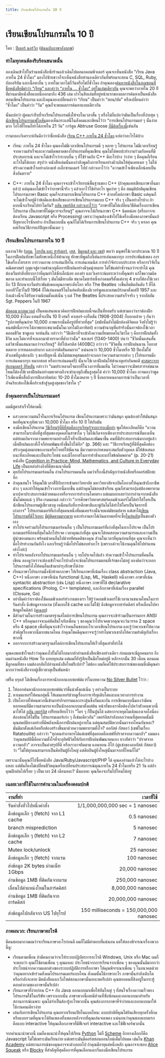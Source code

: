 ```yaml
---
title: เรียนเขียนโปรแกรมใน 10 ปี
---
```


# เรียนเขียนโปรแกรมใน 10 ปี

โดย : [ปีเตอร์ นอร์วิก][Peter-Norvig] ([ต้นฉบับภาษาอังกฤษ][original])

### ทำไมทุกคนต้องรีบร้อนขนาดนั้น

ลองเดินเข้าไปในร้านหนังสือซักร้านแล้วเดินไปแผนกคอมพิวเตอร์ คุณจะเห็นหนังสือ "เรียน Java ภายใน 24 ชั่วโมง" มองไปซ้ายขวาก็จะเห็นหนังสือทำนองเดียวกันที่พร้อมจะสอน C, SQL, Ruby, อัลกอริทึม และเนื้อหาอื่น ๆ ภายในเวลาไม่กี่วันหรือไม่กี่ชั่วโมง ถ้าคุณลอง[ค้นหาหนังสือในอเมซอนที่ชื่อหนังสือมีคำว่า “เรียน” และคำว่า “ภายใน ... ชั่วโมง” อยู่ในเล่มเดียวกัน][amazon-book-search] คุณจะพบว่าภายใน 20 ปีที่ผ่านมามีหนังสือแบบนี้ออกมาถึง 436 เล่ม เก้าในสิบเล่มที่อยู่หน้าแรกของผลการค้นหาเป็นหนังสือสอนเขียนโปรแกรม และถึงคุณลองเปลี่ยนคำว่า “เรียน” เป็นคำว่า “สอน/หัด” หรือเปลี่ยนคำว่า “ชั่วโมง” เป็นคำว่า “วัน” คุณก็จะพบผลการค้นหาแบบเดียวกัน

นั่นแปลว่า ผู้คนเร่งรีบที่จะเรียนโปรแกรมมิ่งให้จบในเวลาสั้น ๆ หรือไม่ก็แปลว่ามันเป็นเรื่องที่ง่ายสุด ๆ [นักเขียนโปรแกรมเฟไลสัน][felleisen-site]มองเห็นกระแสนี้ในสังคมและเขียนไว้ว่า “การเขียนโปรแกรมแย่ ๆ นั้นง่ายมาก ไอโง่ที่ไหนก็ทำได้ภายใน 21 วัน” การ์ตูน Abtruse Goose [ก็มีล้อเรื่องนี้][abtruse-goose-joke]เช่นกัน

เรามาลองวิเคราะห์กันดีกว่าว่าชื่อหนังสือ [เรียน C++ ภายใน 24 ชั่วโมง][cpp-in-24-hours-amazon-link] แปลว่าอะไรได้บ้าง

- เรียน: ภายใน 24 ชั่วโมง คุณคงไม่มีเวลาเขียนโปรแกรมดี ๆ หลาย ๆ โปรแกรม ไม่มีเวลาเรียนรู้จากความสำเร็จและความผิดพลาดของโปรแกรมที่คุณเขียน คุณไม่ได้พบปะทำงานร่วมกับคนที่มีประสบการณ์ และจะไม่เข้าใจว่าระบบอื่น ๆ ที่ใช้ร่วมกับ C++ มีอะไรบ้าง ว่าง่าย ๆ คือคุณก็เรียนอะไรไม่ได้เยอะ สรุปว่า หนังสือเล่มนั้นคงกำลังพูดถึงการเรียนอย่างผิวเผินให้คุ้นเคยเฉย ๆ ไม่ได้สร้างความเข้าใจอย่างถ่องแท้ อเล็กซานเดอร์ โปป กล่าวเอาไว้ว่า "ความเข้าใจเพียงเล็กน้อยเป็นสิ่งอันตราย"

- C++: ภายใน 24 ชั่วโมง คุณอาจจะเข้าใจวัยกรณ์พื้นฐานของ C++ (ถ้าคุณเคยเขียนภาษาอื่นมาแล้ว) แต่คุณคงไม่เข้าใจว่าภาษานี้จริง ๆ แล้วเอาไว้ใช้ทำอะไร พูดง่าย ๆ คือ สมมุติปกติคุณเขียนโปรแกรมภาษา Basic คุณก็จะสามารถเขียนโปรแกรม C++ ด้วยสไตล์ภาษา Basic แต่คุณก็จะไม่เข้าใจอยู่ดีว่าข้อดีและข้อเสียของการเขียนโปรแกรมแบบ C++ จริง ๆ เป็นอย่างไรบ้าง ถ้าแบบนี้จะเรียนไปทำไมกัน? [อลัน เพอร์ลิส กล่าวเอาไว้ว่า][alan-perlis-epigrams] “ภาษาที่ไม่ได้เปลี่ยนวิธีคิดเรื่องการเขียนโปรแกรม เป็นภาษาที่ไม่คู่ควรจะเรียนรู้” คุณอาจจะได้เรียนภาษา C++ นิดหน่อย (หรืออาจจะต้องเรียน Javascript หรือ Processing) เพราะว่าคุณต้องเข้าไปใช้เครื่องมือของภาษานั้นแก้ปัญหาอะไรซักอย่าง ถ้าเป็นแบบนั้น คุณก็ไม่ได้เรียนการเขียนโปรแกรม C++ จริง ๆ หรอก คุณแค่เรียนวิธีการแก้ปัญหานั้นเฉย ๆ

### เรียนเขียนโปรแกรมภายใน 10 ปี

ผลงานวิจัย ([บลูม][bloom-bibl], [ไบรอัน และ ฮาร์เธอร์][brian-bibl], [เฮส][hayes-bibl], [ซิมอนส์ และ เชส][simmons-bibl]) พบว่า มนุษย์ใช้เวลาประมาณ 10 ปีในการฝึกฝนทักษะใดทักษะหนึ่งให้ชำนาญ ทักษะที่พูดถึงก็เช่นการเล่นหมากรุก การประพันธ์เพลง การใช้เครื่องโทรสาร การวาดภาพ การเล่นเปียโน การเล่นเทนนิส การทำวิจัยระบบประสาท หรือการวิจัยในคณิตศาสตร์ กุญแจสู่ความชำนาญคือการฝึกฝนอย่างมีจุดมุ่งหมาย ไม่ใช่แค่ทำซ้ำจนกว่าจะทำได้ คุณต้องเริ่มทำสิ่งที่ยากกว่าที่คุณทำได้ซักเล็กน้อย ลองทำ และวิเคราะห์ผลระหว่างที่คุณทำ แก้ไขความผิดพลาด และทำแบบนี้ไปเรื่อย ๆ มันไม่มีทางลัด ขนาดโมซาร์ตซึ่งเก่งดนตรีตั้งแต่อายุ 4 ขวบก็ต้องใช้เวลาอีก 13 ปีก่อนจะเริ่มประพันธ์เพลงคุณภาพระดับโลก หรือ The Beatles วงขึ้นฮิตติดอันดับ 1 ที่ได้ออกทีวีโชว์ในปี 1964 ก็ได้เล่นดนตรีในไนท์คลับเมืองลิเวอร์พูลและแฮมเบิร์กมาตั้งแต่ปี 1957 และถึงแม้วงนี้จะได้รับความนิยมตั้งแต่เนิ่น ๆ แต่ The Beatles นี้ประสบความสำเร็จจริง ๆ จากอัลบัม Sgt. Peppers ในปี 1967

[มัลคอม แกลดเวลล์][malcolm-book] เป็นคนเสนอแนวคิดการฝึกฝนแบบนี้จนเป็นที่ยอมรับ แต่เขามองว่าเราต้องฝึก 10,000 ชั่วโมง แทนที่จะเป็น 10 ปี เฮนรี่ คาเธอร์-เบร็ตสัน (1908-2004) ก็บอกคล้าย ๆ กันว่า "รูปภาพที่คุณถ่าย 10,000 ภาพแรกนั้นคือรูปที่ห่วยที่สุด" (สมัยนั้นยังไม่มีกล้องดิจิตอล จึงยังไม่รู้ว่าคนสมัยนี้อาจจะได้ภาพเยอะขนาดนั้นในเวลาไม่ถึงอาทิตย์) ความชำนาญที่แท้จริงนั้นอาจต้องใช้เวลาตลอดชีวิต ซามูเอล จอห์นสัน กล่าวว่า "วิธีเดียวที่จะเข้าถึงความเยี่ยมยอดในวิชาใด ๆ คือการฝึกฝนทั้งชีวิต และไม่ควรที่จะแลกมาด้วยราคาที่ต่ำกว่านั้น" ชอเซอร์ (1340-1400) บ่นว่า "ชีวิตนั้นแสนสั้น แต่วิชานั้นแสนนานกว่าจะเรียนรู้" ฮิปโปเครติส (400BC) กว่าวว่า "ชีวิตสั้น การฝึกฝนนาน โอกาสหดหาย การทดลองลำบาก และการตัดสินคนยาก" แน่นอนว่า 10,000 ชั่วโมงหรือ 10 ปีคงไม่ใช่ตัวเลขที่ถูกต้องเป้ะ ๆ ของปัญหานี้ มันไม่สมเหตุสมผลถ้าจะบอกว่าความสามารถต่าง ๆ (โปรแกรมมิ่ง การเล่นหมากรุก หมากฮอส หรือการเล่นดนตรี) นั้นจะใช้เวลาฝึกฝนให้ชำนาญเท่ากันพอดี [ศาสตราจารย์แอนเดอร์ อิริคสัน][ericsson-amazon] กล่าวว่า "ผมประหลาดใจมากที่ในวงการที่ผมเห็น ไม่ว่าคนเราจะมีพรสวรรค์ขนาดไหนก็ต้องใช้เวลาฝึกฝนอย่างมหาศาลถึงจะชำนาญถึงขั้นสูงสุดได้ คำว่า 10,000 ชั่วโมง อาจมองว่าพูดไว้เพียงเพื่อสื่อถึงการฝึกอาทิตย์ละ 10-20 ชั่วโมงหลาย ๆ ปี ซึ่งหลายคนคาดการณ์ว่าเป็นเวลาที่อัจฉริยะต้องใช้เพื่อก้าวเข้าสู่จุดสูงสุดของวิชาใด ๆ"

### ถ้าคุณอยากเป็นโปรแกรมเมอร์

ผมมีสูตรสำเร็จให้ตามนี้:

- แสวงหาความสนใจในการเรียนโปรแกรม เขียนโปรแกรมเพราะว่ามันสนุก คุณต้องทำให้มันสนุกพอที่คุณจะอุทิศเวลา 10,000 ชั่วโมง หรือ 10 ปี ให้กับมัน
- ลงมือเขียนโปรแกรม [วิธีเรียนรู้ที่ดีที่สุดคือการเรียนรู้จากการลงมือทำ][learning-by-doing] พูดให้ละเอียดก็คือ "ความสามารถในระดับที่สูงที่สุดของบุคคลในสาขาใด ๆ ไม่ได้เกิดจากเพียงการประสบการณ์ที่มองเห็น แต่ย่อมเกิดจากความพยายามอย่างตั้งใจที่จะฝึกฝนและพัฒนาขึ้น คนที่มีประสบการณ์มากอยู่แล้วเมื่อฝึกฝนและตั้งใจก็ย่อมพัฒนายิ่งขึ้นไปได้อีก" (p. 366) และ "วิธีการเรียนรู้ที่ดีที่สุดคือต้องสร้างจุดมุ่งหมายของงานหรือโจทย์ให้ชัดเจน มีความยากง่ายเหมาะสมกับตัวบุคคล มีให้ข้อเสนอแนะที่ละเอียดและเป็นประโยชน์ และมีโอกาสในการทำซ้ำและแก้ไขข้อผิดพลาด" (p. 20-21) หนังสือ [Cognition in Practice: Mind, Mathematics, and Culture in Everyday Life][cognition-in-practice-book] เป็นแหล่งอ้างอิงที่ดีของแนวคิดนี้
- คุยกับโปรแกรมเมอร์คนอื่น อ่านโปรแกรมคนอื่น ผมว่าเรื่องนี้สำคัญกว่าหนังสือหรือคอร์สฝึกซะอีก
- ถ้าคุณสนใจ ให้คุณใช้เวลาสี่ปีกับการเข้ามหาวิทยาลัย มหาวิทยาลัยจะเปิดโอกาสให้คุณเข้าถึงอาชีพต่าง ๆ และทำให้คุณเข้าใจวงการนี้มากขึ้น แต่ถ้าคุณไม่ชอบเข้าเรียน คุณก็สามารถ(แต่ต้องพยายามมาก)หาประสบการณ์ด้วยตนเองหรือจากการทำงานโดยตรง แต่ผมบอกเลยว่าการอ่านจากหนังสือนั้นไม่พอแน่ ๆ อิริค เรดมอนด์ กล่าวว่า "การศึกษาวิทยาศาสตร์คอมพิวเตอร์ไม่ได้ทำให้ใครเป็นนักขียนโปรแกรมผู้เชี่ยวชาญ เหมือนกับที่การศึกษาสีและพู่กันไม่ได้ทำให้ใครเป็นจิตรกรที่เก่งกาจ" โปรแกรมเมอร์ที่เก่งที่สุดคนหนึ่งที่ผมเคยจ้างนั้นจบแค่มัธยมปลาย แต่เขาได้[เขียนโปรแกรมที่ดี][xemacs][ไว้เยอะ][firefox] [มีผู้ติดตามมากมาย][alt-fan-jwz] และทำงานหาได้เงินมากพอที่จะซื้อ[ไนท์คลับ][dna-nightclub]เป็นของตัวเอง
- ทำโปรเจคร่วมกับโปรแกรมเมอร์คนอื่น ๆ เป็นโปรแกรมเมอร์ที่เก่งที่สุดในบางโปรเจค เป็นโปรแกมเมอร์ที่อ่อนที่สุดในอีกโปรเจค เวลาคุณเก่งที่สุด คุณจะได้ทดสอบความสามารถและความเป็นผู้นำของตนเอง พร้อมนำคนอื่นไปด้วยทัศนคติของคุณ ส่วนในเวลาที่คุณอ่อนที่สุด คุณจะเห็นว่ามือโปรทำงานกันยังไง และเรียนรู้ว่ามือโปรไม่ชอบทำอะไร (เพราะเค้าจะใช้งานคุณให้ไปทำแทนเค้าไงล่ะ)
- ทำโปรเจคหลังจากโปรแกรมเมอร์คนอื่น ๆ จบโปรเจคไปแล้ว ทำความเข้าใจโปรแกรมที่คนอื่นเขียน ลองดูว่าเราจะต้องเข้าใจอะไรบ้างถึงจะซ่อมโปรแกรมตอนที่เจ้าของไม่อยู่ ลองคิดว่าจะออกโปรแกรมยังไงให้คนอื่นเข้ามาบำรุงรักษาได้ง่าย
- เรียนภาษาโปรแกรมมื่งซักห้าหกภาษา ให้เรียนภาษาที่เน้นเรื่อง class abstraction (Java, C++) หนึ่งภาษา ภาษาที่เน้น functional (Lisp, ML, Haskell) หนึ่งภาษา ภาษาที่เน้น syntactic abstraction (เช่น Lisp) หนึ่งภาษา ภาษาที่ใช้ declarative specifications (Prolog, C++ templates), และอีกภาษาที่เน้นเรื่อง parallel (Closure, Go)
- อย่าลืมคำว่าเราต้องใช้คอมพิวเตอร์ทำงานของเรา ให้รู้ว่าคอมพิวเตอร์ใช้เวลานานขนาดไหนในการรันคำสั่ง ดึงข้อมูลจากแรม (ทั้งแบบใช้ cache และไม่ใช้) ดึงข้อมูลจากฮาร์ดดิสก์ หรือเลื่อนไปหาข้อมูลในดิสก์ ([ดูเฉลย][computation-speed-ans])
- มีส่วนร่วมในการสร้างมาตรฐานสไตล์การเขียนโปรแกรม คุณอาจจะเข้าร่วมเป็นกรรมการ ANSI C++ หรือคุณอาจจะแค่ตัดสินใจกับเพื่อน ๆ ของคุณว่าโปรเจคพวกคุณจะเว้นวรรค 2 space หรือ 4 space เพื่อที่คุณจะเข้าใจว่าคนอื่นชอบอะไรเวลาเขียนโปรแกรม และรู้ว่าพวกเขาให้ความสำคัญเรื่องพวกนี้มากขนาดไหน ถ้าคุณโชคดีคุณอาจจะรู้ว่าทำไมพวกเขาถึงให้ความสำคัญกับเรื่องพวกนี้
- ออกจากการสร้างมาตรฐานสไตล์การเขียนโปรแกรมให้เร็วที่สุดเท่าที่ทำได้

คุณคงพอเข้าใจแล้วว่าคุณคงไปไม่ได้ไกลมากถ้าอ่านหนังสือเพียงอย่างเดียว ก่อนผมจะมีลูกคนแรก ถึงผมอ่านหนังสือ How To แทบทุกเล่ม แต่ผมก็ยังรู้สึกเป็นมือใหม่อยู่ดี หลักจากนั้น 30 เดือน ตอนผมมีลูกคนที่สอง ผมต้องกลับไปอ่านหนังสือใหม่รึเปล่า? ไม่ต้อง ผมก็แค่ใช้ประสบการณ์ของผมซึ่งมีคุณค่ามากกว่าหนังสือจากผู้เชี่ยวชาญเป็นพันหน้า

เฟร็ด บรุคส์ ได้เขียนเรื่องการหานักออกแบบซอฟต์แวร์ในบทความ [No Silver Bullet][no-silver-bullet] ไว้ว่า :
1. ให้ออกค้นหานักออกแบบซอฟต์แวร์ชั้นนำตั้งแต่เนิ่น ๆ อย่างเป็นระบบ
2. หาเมนเทอร์ให้คนกลุ่มนี้ ให้เมนเทอร์ช่วยดูเรื่องการเจริญเติบโตและแนวทางการทำงาน
3. เปิดโอกาสให้คนพวกนี้เข้ามาทำกิจกรรมและกระตุ้นซึ่งกันและกัน
การเขียนแบบนี้มองว่ามีคนหลายคนที่มีความสามารถจะเป็นนักออกแบบมาตั้งแต่ต้น หน้าที่ของเราคือต้องไปคว้าตัวคนพวกนี้มาให้ได้ [อลัน เพอร์ลิส][alan-perlis-epigrams] เปรียบเทียบไว้ว่า "ใคร ๆ ก็ปั้นปูนได้ แต่หากจะหยุดไมเคิลแองเจลโลนี่คงต้องสอนให้ไม่ปั้น โปรแกรมเมอร์เก่ง ๆ ก็เช่นเดียวกัน" เพอร์ลิสกำลังบอกว่าคนที่สุดยอดนั้นมีคุณสมบัติบางอย่างที่มีพลังเหนือการฝึกฝนอยู่ภายใน แต่คุณสมบัติพวกนั้นมาจากไหนกันหละ? มันมีมาตั้งแต่เกิดหรือต้องสร้างขึ้นมาด้วยความพยายามตั้งใจ? ออกัสต์ กัสตอว์ (เชฟในเรื่อง Ratatouille) กล่าวว่า "ทุกคนทำอาหารได้แต่เชฟที่สุดยอดคือเชฟที่ปราศจากความกลัว" ผมมองว่าคุณสมบัตินี้คือความตั้งใจที่จะอุทิศชีวิตให้กับการฝึกฝนพัฒนาตนเอง บางทีคำว่า "ปราศจากความกลัว" อาจจะเป็นคำสรุปที่ดี หรือเราอาจยึดตาม แอนทอน อีโก้ (คู่แข่งของออกัสต์ กัสตอว์) ว่า "ไม่ใช่ทุกคนสามารถเป็นศิลปินผู้ยิ่งใหญ่ แต่ศิลปินผู้ยิ่งใหญ่นั้นมาจากที่ไหนก็ได้"

เพราะฉะนั้นคุณก็ไปซื้อหนังสือ Java/Ruby/Javascript/PHP ได้ คุณคงอ่านแล้วได้อะไรบ้างแหละ แต่มันก็คงไม่เปลี่ยนชีวิตคุณหรือเปลี่ยนประสบการณ์คุณภายใน 24 ชั่วโมงหรือ 21 วัน แต่ถ้าคุณฝึกฝนไปเรื่อย ๆ เป็นเวลา 24 เดือนหละ? นั่นแหละ คุณก็คงจะเริ่มไปไหนได้อยู่

### เฉลยเวลาที่ใช้ในการคำนวณในเครื่องคอมปกติ

| งานที่ทำ | เวลาที่ใช้
|:--- | ---:|
รันคำสั่งทั่วไปหนึ่งคำสั่ง | 1/1,000,000,000 sec = 1 nanosec
ดึงข่อมูลเล็ก ๆ (fetch) จาก L1 cache | 0.5 nanosec
branch misprediction | 5 nanosec
ดึงข่อมูลเล็ก ๆ (fetch) จาก L2 cache | 7 nanosec
Mutex lock/unlock | 25 nanosec
ดึงข่อมูลเล็ก ๆ (fetch) จากแรม | 100 nanosec
ส่งข้อมูล 2K bytes ผ่านเน็ท 1Gbps | 20,000 nanosec
อ่านข้อมูล 1MB ที่ติดกันจากแรม | 250,000 nanosec
เลื่อนไปตำแหน่งใหม่ในฮาร์ดดิสก์ | 8,000,000 nanosec
อ่านข้อมูล 1MB ที่ติดกันจากฮาร์ดดิสก์ | 20,000,000 nanosec
ส่งข้อมูลไปกลับจาก US ไปยุโรป | 150 milliseconds = 150,000,000 nanosec

### ภาคผนวก: เรียนภาษาอะไรดี
มีคนชอบมาถามผมว่าจะเรียนภาษาอะไรก่อนดี ผมก็ไม่มีคำตอบที่แน่นอน แต่ให้ลองพิจารณาเรื่องพวกนี้ดู:

- เรียนตามเพื่อน ถ้ามีคนถามว่าจะให้ระบบปฏิบัตรการอะไรดี Windows, Unix หรือ Mac ผมก็จะตอบว่า คุณก็ใช้ตามเพื่อน ๆ คุณแหละ ประโยชน์จากการเรียนจากเพื่อน ๆ ของคุณนั้นมีมากกว่าประโยชน์จากความแตกต่างของระบบปฏิบัติการหรือภาษา ให้คุณพิจารณาเพื่อน ๆ ในอนาคตด้วยว่าคุณอยากเข้าร่วมสังคมโปรแกรมเมอร์แบบไหน สังคมนั้นใช้ภาษาอะไร ภาษานั้นกำลังเติบโตหรือกำลังจะตาย มีหนังสือและเว็บไซต์สอนภาษานั้นเยอะพอรึเปล่า คุณชอบคนที่สิงอบู่ในกระทู้ตอบคำถามของภาษานั้นรึเปล่า
- เรียนภาษาที่ง่ายก่อน C++ กับ Java ออกแบบมาเพื่อให้ทีมใหญ่ ๆ ที่สนใจเรื่องความเร็วของโปรแกรมใช้ในบริษัท เพราะแบบนั้น ภาษาพวกนี้เลยมีส่วนที่ซับซ้อนและออกแบบมาสำหรับสถานการณ์เฉพาะ คุณไม่จำเป็นต้องรู้อะไรพวกนั้น คุณต้องการภาษาที่จำง่ายและออกแบบมาให้ใช้งานคนเดียวง่าย
- เล่นกับการเขียนโปรแกรม คุณอยากเรียนเปียโนแบบไหน: แบบปกติที่คุณได้ยินเสียงทุกครั้งที่กด หรือแบบรวมที่คุณจะได้ยินเพลงทั้งเพลงหลังจากที่คุณเล่นจบเพลง แน่นอนว่าคุณชอบแบบแรก คือแบบ interactive ให้คุณเลือกภาษาที่มีฟีเจอร์ interactive และใช้ฟีเจอร์พวกนั้น


จากคำแนะนำพวกนี้ ผมก็คงแนะนำให้คุณไปเรียน [Python][python] ไม่ก็ [Scheme][scheme] อีกทางเลือกก็คือ Javascript ไม่ใช่เพราะมันเรียนง่าย แต่เพราะมันมีคอร์สสอนออนไลน์เต็มไปหมด เช่นใน [Khan Academy][javascript-khan-academy] แต่สถานการณ์ของคุณอาจจะต่างออกไป ถ้าคุณมีอายุแค่หนึ่งหลัก คุณอาจจะชอบ [Alice][alice] [Squeak][squeak] หรือ [Blocky][blocky] ที่สำคัญที่สุดคือการที่คุณเลือกและเริ่มลงมือเขียนโปรแกรม

[Peter-Norvig]: http://norvig.com/index.html
[original]: http://norvig.com/21-days.html
[amazon-book-search]: http://www.amazon.com/gp/search/ref=sr_adv_b/?search-alias=stripbooks&unfiltered=1&field-keywords=&field-author=&field-title=teach+yourself+hours&field-isbn=&field-publisher=&node=&field-p_n_condition-type=&field-feature_browse-bin=&field-subject=&field-language=&field-dateop=After&field-datemod=&field-dateyear=2000&sort=relevanceexprank&Adv-Srch-Books-Submit.x=16&Adv-Srch-Books-Submit.y=5
[felleisen-site]: http://felleisen.org/matthias/
[abtruse-goose-joke]: https://abstrusegoose.com/249
[cpp-in-24-hours-amazon-link]: https://www.amazon.com/Sams-Teach-Yourself-Hours-5th/dp/0672333317/ref=sr_1_6?s=books&ie=UTF8&qid=1412708443&sr=1-6&keywords=learn+c%2B%2B+days
[alan-perlis-epigrams]: http://pu.inf.uni-tuebingen.de/users/klaeren/epigrams.html
[bloom-bibl]: http://www.amazon.com/exec/obidos/ASIN/034531509X/
[brian-bibl]: http://norvig.com/21-days.html#bh
[hayes-bibl]: https://www.amazon.com/exec/obidos/ASIN/0805803092
[simmons-bibl]: http://norvig.com/21-days.html#sc
[malcolm-book]: https://www.amazon.com/Outliers-Story-Success-Malcolm-Gladwell/dp/0316017922
[ericsson-amazon]: https://www.amazon.com/K.-Anders-Ericsson/e/B000APB8AQ/ref=dp_byline_cont_book_1
[learning-by-doing]: http://www.engines4ed.org/hyperbook/nodes/NODE-120-pg.html
[cognition-in-practice-book]: https://www.amazon.com/exec/obidos/ASIN/0521357349
[xemacs]: http://www.xemacs.org/
[firefox]: http://www.mozilla.org/
[alt-fan-jwz]: http://groups.google.com/groups?q=alt.fan.jwz&meta=site%3Dgroups
[dna-nightclub]: http://en.wikipedia.org/wiki/DNA_Lounge
[computation-speed-ans]:https://ssantichaivekin.github.io/essay-th-translation/norvig-21-days#เฉลยเวลาที่ใช้ในการคำนวณในเครื่องคอมปกติ
[no-silver-bullet]: http://en.wikipedia.org/wiki/No_Silver_Bullet
[python]: https://www.python.org
[scheme]: https://schemers.org
[javascript-khan-academy]: https://www.khanacademy.org/computing/computer-programming/programming
[alice]: http://alice.org/
[squeak]: http://www.squeak.org/
[blocky]: https://blockly-demo.appspot.com/static/apps/index.html
